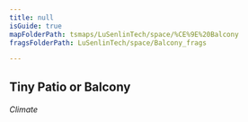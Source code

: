```yaml
---
title: null
isGuide: true
mapFolderPath: tsmaps/LuSenlinTech/space/%CE%9E%20Balcony
fragsFolderPath: LuSenlinTech/space/Balcony_frags

---
```



<!-- tsGuideRenderComment {"guide":{"id":"yGAzAD12S","path":"LuSenlinTech/space","fragmentFolderPath":"LuSenlinTech/space/Balcony_frags"},"fragment":{"id":"yGAzAD12S","topLevelMapKey":"s7LPkv1Gh","mapKeyChain":"s7LPkv1Gh","guideID":"yGAzAD1Hm","guidePath":"c:/GitHub/MuddySpud/MuddySpud.github.io/tsmaps/LuSenlinTech/space/Balcony.tsmap","chartKey":"s7LPkv1Gh","isLeaf":false,"options":[{"id":"yGAzAW1XO","option":"Next","iExitKey":"s7LPr60ZH","order":1}],"iKey":"s7LPr60IG"}} -->

## Tiny Patio or Balcony 

###### Climate

